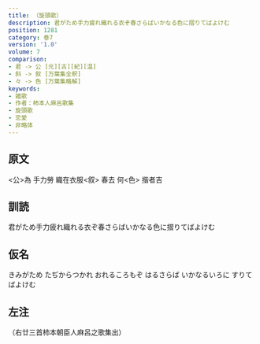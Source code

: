 ```yaml
---
title: （旋頭歌）
description: 君がため手力疲れ織れる衣ぞ春さらばいかなる色に摺りてばよけむ
position: 1281
category: 巻7
version: '1.0'
volume: 7
comparison:
- 君 -> 公 [元][古][紀][温]
- 斜 -> 叙 [万葉集全釈]
- 々 -> 色 [万葉集略解]
keywords:
- 雑歌
- 作者：柿本人麻呂歌集
- 旋頭歌
- 恋愛
- 非略体
---
```


## 原文

<公>為 手力勞 織在衣服<叙> 春去 何<色> 揩者吉

## 訓読

君がため手力疲れ織れる衣ぞ春さらばいかなる色に摺りてばよけむ

## 仮名

きみがため たぢからつかれ おれるころもぞ はるさらば いかなるいろに すりてばよけむ

## 左注

（右廿三首柿本朝臣人麻呂之歌集出）

